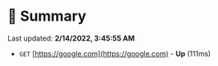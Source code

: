 # 📖 Summary
Last updated: **2/14/2022, 3:45:55 AM**

- `GET` [https://google.com](https://google.com) - **Up** (111ms)
